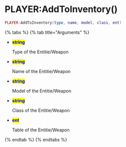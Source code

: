 # PLAYER:AddToInventory()

```lua
PLAYER:AddToInventory(type, name, model, class, ent)
```

{% tabs %}
{% tab title="Arguments" %}
*   <mark style="color:blue;">**string**</mark>

    Type of the Entitie/Weapon
*   <mark style="color:blue;">**string**</mark>

    Name of the Entitie/Weapon
*   <mark style="color:blue;">**string**</mark>

    Model of the Entitie/Weapon
*   <mark style="color:blue;">**string**</mark>

    Class of the Entitie/Weapon
*   <mark style="color:blue;">**ent**</mark>

    Table of the Entitie/Weapon


{% endtab %}
{% endtabs %}
